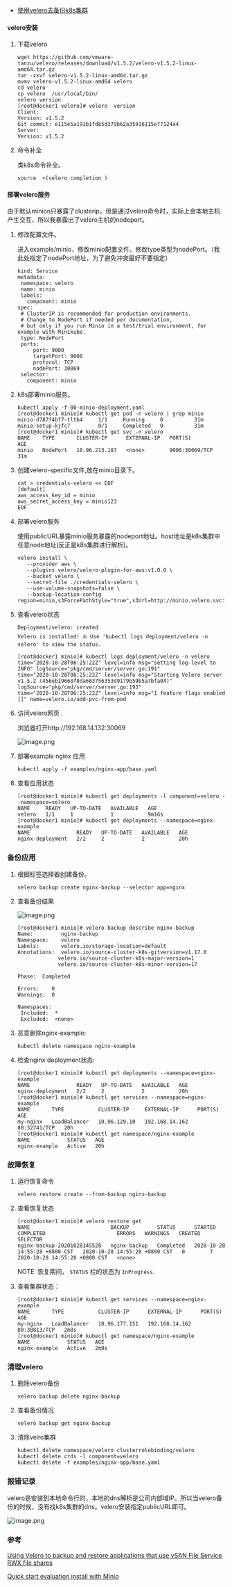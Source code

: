 - [使用velero去备份k8s集群](https://www.e-learn.cn/topic/3888604)

#### velero安装

1. 下载velero

   ```
   wget https://github.com/vmware-tanzu/velero/releases/download/v1.5.2/velero-v1.5.2-linux-amd64.tar.gz
   tar -zxvf velero-v1.5.2-linux-amd64.tar.gz
   mvmv velero-v1.5.2-linux-amd64 velero
   cd velero
   cp velero  /usr/local/bin/
   velero version
   [root@docker1 velero]# velero  version
   Client:
   Version: v1.5.2
   Git commit: e115e5a191b1fdb5d379b62a35916115e77124a4
   Server:
   Version: v1.5.2
   ```

2. 命令补全

   类k8s命令补全。

   ```
   source  <(velero completion )
   ```

#### 部署velero服务

​       由于默认minion只暴露了clusterip，但是通过velero命令时，实际上会本地主机产生交互，所以我暴露出了velero主机的nodeport。

1. 修改配置文件。

   进入example/minio，修改minio配置文件。修改type类型为nodePort。（我此处指定了nodePort地址，为了避免冲突最好不要指定）

   ```
   kind: Service
   metadata:
    namespace: velero
    name: minio
    labels:
      component: minio
   spec:
    # ClusterIP is recommended for production environments.
    # Change to NodePort if needed per documentation,
    # but only if you run Minio in a test/trial environment, for example with Minikube.
    type: NodePort
    ports:
      - port: 9000
        targetPort: 9000
        protocol: TCP
        nodePort: 30069
    selector:
      component: minio
   ```

2. k8s部署minio服务。

   ```
   kubectl apply -f 00-minio-deployment.yaml
   [root@docker1 minio]# kubectl get pod -n velero | grep minio
   minio-d787f4bf7-tltb4     1/1     Running     0          31m
   minio-setup-kjfc7         0/1     Completed   0          31m
   [root@docker1 minio]# kubectl get svc -n velero
   NAME    TYPE       CLUSTER-IP      EXTERNAL-IP   PORT(S)          AGE
   minio   NodePort   10.96.213.187   <none>        9000:30069/TCP   31m
   ```

3. 创建velero-specific文件,放在minio目录下。

   ```
   cat > credentials-velero << EOF
   [default]
   aws_access_key_id = minio
   aws_secret_access_key = minio123
   EOF
   ```

4. 部署velero服务

   使用publicURL暴露minio服务暴露的nodeport地址。host地址是k8s集群中任意node地址(反正是k8s集群进行解析)。

   ```
   velero install \
      --provider aws \
      --plugins velero/velero-plugin-for-aws:v1.0.0 \
      --bucket velero \
      --secret-file ./credentials-velero \
      --use-volume-snapshots=false \
      --backup-location-config region=minio,s3ForcePathStyle="true",s3Url=http://minio.velero.svc:9000,publicUrl=http://192.168.14.132:30069
   ```

5. 查看velero状态

   ```
   Deployment/velero: created
   Velero is installed! ⛵ Use 'kubectl logs deployment/velero -n velero' to view the status.
   
   [root@docker1 minio]# kubectl logs deployment/velero -n velero
   time="2020-10-28T06:25:22Z" level=info msg="setting log-level to INFO" logSource="pkg/cmd/server/server.go:191"
   time="2020-10-28T06:25:22Z" level=info msg="Starting Velero server v1.5.2 (456eb19668f8da603756353d9179b59b5a7bfa04)" logSource="pkg/cmd/server/server.go:193"
   time="2020-10-28T06:25:22Z" level=info msg="1 feature flags enabled []" name=velero.io/add-pvc-from-pod
   ```

6. 访问velero网页 .

   浏览器打开http://192.168.14.132:30069

   ![image.png](https://i.loli.net/2020/10/28/VMGxvIiA9ZWPaB7.png)

7. 部署example nginx 应用

   ```
   kubectl apply -f examples/nginx-app/base.yaml
   ```

8. 查看应用状态

   ```
   [root@docker1 minio]# kubectl get deployments -l component=velero --namespace=velero
   NAME     READY   UP-TO-DATE   AVAILABLE   AGE
   velero   1/1     1            1           9m16s
   [root@docker1 minio]# kubectl get deployments --namespace=nginx-example
   NAME               READY   UP-TO-DATE   AVAILABLE   AGE
   nginx-deployment   2/2     2            2           20h
   ```

### 备份应用

1. 根据标签选择器创建备份。

   ```
   velero backup create nginx-backup --selector app=nginx
   ```

2. 查看备份结果

   ![image.png](https://i.loli.net/2020/10/28/sEZcu3KhYTjwm2P.png)

   ```
   [root@docker1 minio]# velero backup describe nginx-backup
   Name:         nginx-backup
   Namespace:    velero
   Labels:       velero.io/storage-location=default
   Annotations:  velero.io/source-cluster-k8s-gitversion=v1.17.0
                velero.io/source-cluster-k8s-major-version=1
                velero.io/source-cluster-k8s-minor-version=17
   
   Phase:  Completed
   
   Errors:    0
   Warnings:  0
   
   Namespaces:
    Included:  *
    Excluded:  <none>
   ```

3. 恶意删除nginx-example:

   ```
   kubectl delete namespace nginx-example
   ```

4. 检查nginx deployment状态:

   ```
   [root@docker1 minio]# kubectl get deployments --namespace=nginx-example
   NAME               READY   UP-TO-DATE   AVAILABLE   AGE
   nginx-deployment   2/2     2            2           20h
   [root@docker1 minio]# kubectl get services --namespace=nginx-example
   NAME       TYPE           CLUSTER-IP     EXTERNAL-IP      PORT(S)        AGE
   my-nginx   LoadBalancer   10.96.129.10   192.168.14.162   80:32741/TCP   20h
   [root@docker1 minio]# kubectl get namespace/nginx-example
   NAME            STATUS   AGE
   nginx-example   Active   20h
   ```

### 故障恢复

1. 运行恢复命令

   ```
   velero restore create --from-backup nginx-backup
   ```

2. 查看恢复状态

   ```
   [root@docker1 minio]# velero restore get
   NAME                          BACKUP         STATUS      STARTED                         COMPLETED                       ERRORS   WARNINGS   CREATED                         SELECTOR
   nginx-backup-20201028145528   nginx-backup   Completed   2020-10-28 14:55:28 +0800 CST   2020-10-28 14:55:28 +0800 CST   0        7          2020-10-28 14:55:28 +0800 CST   <none>
   ```

   NOTE: 恢复期间， `STATUS` 栏的状态为 `InProgress`.

3. 查看集群状态：

   ```
   [root@docker1 minio]# kubectl get services --namespace=nginx-example
   NAME       TYPE           CLUSTER-IP      EXTERNAL-IP      PORT(S)        AGE
   my-nginx   LoadBalancer   10.96.177.151   192.168.14.162   80:30813/TCP   2m8s
   [root@docker1 minio]# kubectl get namespace/nginx-example
   NAME            STATUS   AGE
   nginx-example   Active   2m9s
   ```

### 清理velero

1. 删除velero备份

   ```
   velero backup delete nginx-backup 
   ```

2. 查看备份情况

   ```
   velero backup get nginx-backup 
   ```

3. 清除velro集群

   ```
   kubectl delete namespace/velero clusterrolebinding/velero
   kubectl delete crds -l component=velero
   kubectl delete -f examples/nginx-app/base.yaml
   ```

### 报错记录

velero是安装到本地命令行的，本地的dns解析是公司内部域IP。所以当velero备份的时候，没有找k8s集群的dns。velero安装指定publicURL即可。

![image.png](https://i.loli.net/2020/10/28/DOHuLxZR15Ywsz2.png)

### 参考

[Using Velero to backup and restore applications that use vSAN File Service RWX file shares](https://cormachogan.com/2020/05/27/using-velero-to-backup-and-restore-applications-using-vsan-file-service-rwx-file-shares/)

[Quick start evaluation install with Minio](https://velero.io/docs/v1.5/contributions/minio/)
